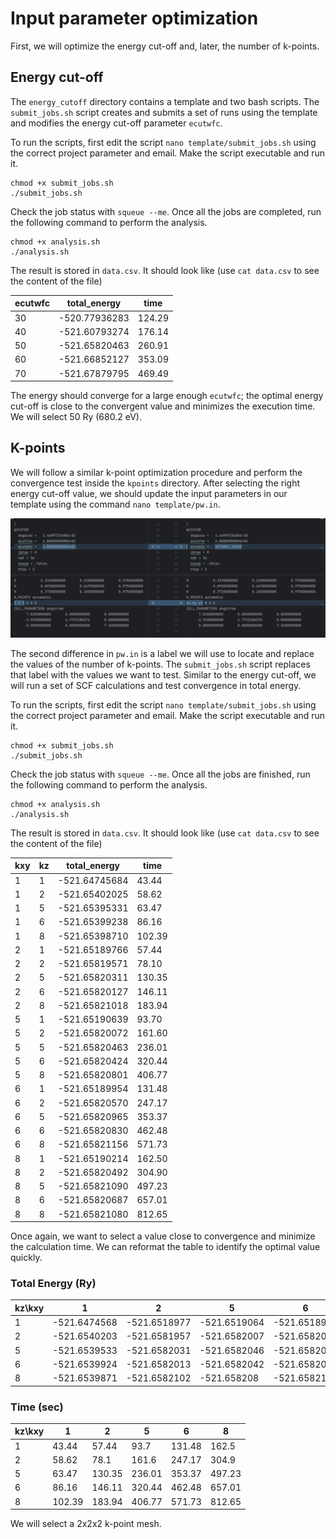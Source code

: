 # Input parameter optimization

First, we will optimize the energy cut-off and, later, the number of k-points.

## Energy cut-off
The `energy_cutoff` directory contains a template and two bash scripts.
The `submit_jobs.sh` script creates and submits a set of runs using the template and modifies the energy cut-off parameter `ecutwfc`.  

To run the scripts, first edit the script `nano template/submit_jobs.sh` using the correct project parameter and email. 
Make the script executable and run it.
```shell
chmod +x submit_jobs.sh
./submit_jobs.sh
```
Check the job status with `squeue --me`. Once all the jobs are completed, run the following command to perform the analysis.
```shell
chmod +x analysis.sh
./analysis.sh
```
The result is stored in `data.csv`. It should look like (use `cat data.csv` to see the content of the file)

| ecutwfc | total_energy   | time   |
|---------|----------------|--------|
| 30      | -520.77936283  | 124.29 |
| 40      | -521.60793274  | 176.14 |
| 50      | -521.65820463  | 260.91 |
| 60      | -521.66852127  | 353.09 |
| 70      | -521.67879795  | 469.49 |

The energy should converge for a large enough `ecutwfc`; the optimal energy cut-off is close to the convergent value and minimizes the execution time. 
We will select 50 Ry (680.2 eV).

## K-points

We will follow a similar k-point optimization procedure and perform the convergence test inside the `kpoints` directory. 
After selecting the right energy cut-off value, we should update the input parameters in our template using the command `nano template/pw.in`. 

![kpoints_changes](figures/kpoints_changes.png)

The second difference in `pw.in` is a label we will use to locate and replace the values of the number of k-points.
The `submit_jobs.sh` script replaces that label with the values we want to test. Similar to the energy cut-off, we will run a set of SCF calculations and test convergence in total energy.

To run the scripts, first edit the script `nano template/submit_jobs.sh` using the correct project parameter and email. 
Make the script executable and run it.
```shell
chmod +x submit_jobs.sh
./submit_jobs.sh
```
Check the job status with `squeue --me`. Once all the jobs are finished, run the following command to perform the analysis.
```shell
chmod +x analysis.sh
./analysis.sh
```
The result is stored in `data.csv`. It should look like (use `cat data.csv` to see the content of the file)

| kxy | kz | total_energy  | time   |
|-----|----|---------------|--------|
| 1   | 1  | -521.64745684 | 43.44  |
| 1   | 2  | -521.65402025 | 58.62  |
| 1   | 5  | -521.65395331 | 63.47  |
| 1   | 6  | -521.65399238 | 86.16  |
| 1   | 8  | -521.65398710 | 102.39 |
| 2   | 1  | -521.65189766 | 57.44  |
| 2   | 2  | -521.65819571 | 78.10  |
| 2   | 5  | -521.65820311 | 130.35 |
| 2   | 6  | -521.65820127 | 146.11 |
| 2   | 8  | -521.65821018 | 183.94 |
| 5   | 1  | -521.65190639 | 93.70  |
| 5   | 2  | -521.65820072 | 161.60 |
| 5   | 5  | -521.65820463 | 236.01 |
| 5   | 6  | -521.65820424 | 320.44 |
| 5   | 8  | -521.65820801 | 406.77 |
| 6   | 1  | -521.65189954 | 131.48 |
| 6   | 2  | -521.65820570 | 247.17 |
| 6   | 5  | -521.65820965 | 353.37 |
| 6   | 6  | -521.65820830 | 462.48 |
| 6   | 8  | -521.65821156 | 571.73 |
| 8   | 1  | -521.65190214 | 162.50 |
| 8   | 2  | -521.65820492 | 304.90 |
| 8   | 5  | -521.65821090 | 497.23 |
| 8   | 6  | -521.65820687 | 657.01 |
| 8   | 8  | -521.65821080 | 812.65 |

Once again, we want to select a value close to convergence and minimize the calculation time.
We can reformat the table to identify the optimal value quickly. 

### Total Energy (Ry)
| kz\kxy | 1            |   2            | 5             | 6             | 8             |
|--------|--------------|---------------|---------------|---------------|---------------|
| 1      | -521.6474568 |   -521.6518977 |     -521.6519064 |     -521.6518995 |     -521.6519021 |
| 2      | -521.6540203 |   -521.6581957 |     -521.6582007 |     -521.6582057 |     -521.6582049 |
| 5      | -521.6539533 |   -521.6582031 |     -521.6582046 |     -521.6582097 |     -521.6582109 |
| 6      | -521.6539924 |   -521.6582013 |     -521.6582042 |     -521.6582083 |     -521.6582069 |
| 8      | -521.6539871 |   -521.6582102 |     -521.658208  |     -521.6582116 |     -521.6582108 |

### Time (sec)
| kz\kxy | 1      | 2      | 5      | 6       | 8      |
|--------|--------|--------|--------|---------|--------|
| 1      | 43.44  | 57.44  | 93.7   | 131.48  | 162.5  |
| 2      | 58.62  | 78.1   | 161.6  | 247.17  | 304.9  |
| 5      | 63.47  | 130.35 | 236.01 | 353.37  | 497.23 |
| 6      | 86.16  | 146.11 | 320.44 | 462.48  | 657.01 |
| 8      | 102.39 | 183.94 | 406.77 |   571.73 | 812.65 |

We will select a 2x2x2 k-point mesh. 